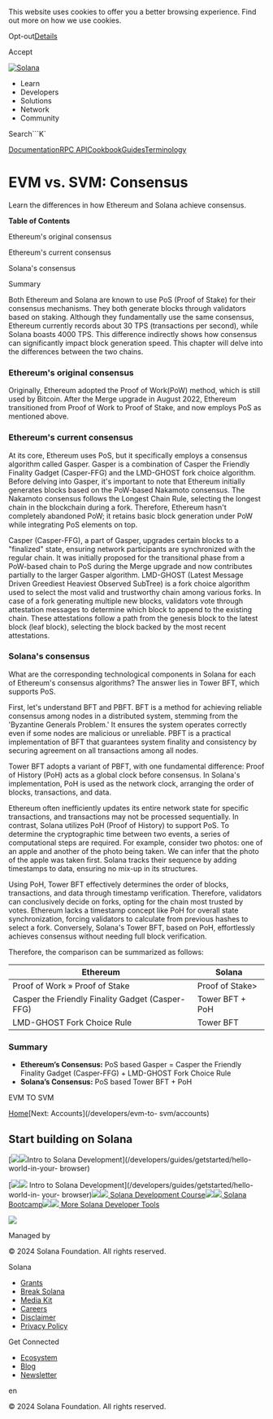 This website uses cookies to offer you a better browsing experience. Find out
more on how we use cookies.

Opt-out[Details](/privacy-policy#collection-of-information)

Accept

[![Solana](/_next/static/media/logotype.e4df684f.svg)](/)

  * Learn
  * Developers
  * Solutions
  * Network
  * Community

Search```K`

[Documentation](/docs)[RPC
API](/docs/rpc)[Cookbook](/developers/cookbook)[Guides](/developers/guides)[Terminology](/docs/terminology)

# EVM vs. SVM: Consensus

Learn the differences in how Ethereum and Solana achieve consensus.

**Table of Contents**

  

Ethereum's original consensus

Ethereum's current consensus

Solana's consensus

Summary

Both Ethereum and Solana are known to use PoS (Proof of Stake) for their
consensus mechanisms. They both generate blocks through validators based on
staking. Although they fundamentally use the same consensus, Ethereum
currently records about 30 TPS (transactions per second), while Solana boasts
4000 TPS. This difference indirectly shows how consensus can significantly
impact block generation speed. This chapter will delve into the differences
between the two chains.

### **Ethereum's original consensus**

Originally, Ethereum adopted the Proof of Work(PoW) method, which is still
used by Bitcoin. After the Merge upgrade in August 2022, Ethereum transitioned
from Proof of Work to Proof of Stake, and now employs PoS as mentioned above.

### **Ethereum's current consensus**

At its core, Ethereum uses PoS, but it specifically employs a consensus
algorithm called Gasper. Gasper is a combination of Casper the Friendly
Finality Gadget (Casper-FFG) and the LMD-GHOST fork choice algorithm. Before
delving into Gasper, it's important to note that Ethereum initially generates
blocks based on the PoW-based Nakamoto consensus. The Nakamoto consensus
follows the Longest Chain Rule, selecting the longest chain in the blockchain
during a fork. Therefore, Ethereum hasn't completely abandoned PoW; it retains
basic block generation under PoW while integrating PoS elements on top.

Casper (Casper-FFG), a part of Gasper, upgrades certain blocks to a
"finalized" state, ensuring network participants are synchronized with the
regular chain. It was initially proposed for the transitional phase from a
PoW-based chain to PoS during the Merge upgrade and now contributes partially
to the larger Gasper algorithm. LMD-GHOST (Latest Message Driven Greediest
Heaviest Observed SubTree) is a fork choice algorithm used to select the most
valid and trustworthy chain among various forks. In case of a fork generating
multiple new blocks, validators vote through attestation messages to determine
which block to append to the existing chain. These attestations follow a path
from the genesis block to the latest block (leaf block), selecting the block
backed by the most recent attestations.

### **Solana's consensus**

What are the corresponding technological components in Solana for each of
Ethereum's consensus algorithms? The answer lies in Tower BFT, which supports
PoS.

First, let's understand BFT and PBFT. BFT is a method for achieving reliable
consensus among nodes in a distributed system, stemming from the 'Byzantine
Generals Problem.' It ensures the system operates correctly even if some nodes
are malicious or unreliable. PBFT is a practical implementation of BFT that
guarantees system finality and consistency by securing agreement on all
transactions among all nodes.

Tower BFT adopts a variant of PBFT, with one fundamental difference: Proof of
History (PoH) acts as a global clock before consensus. In Solana's
implementation, PoH is used as the network clock, arranging the order of
blocks, transactions, and data.

Ethereum often inefficiently updates its entire network state for specific
transactions, and transactions may not be processed sequentially. In contrast,
Solana utilizes PoH (Proof of History) to support PoS. To determine the
cryptographic time between two events, a series of computational steps are
required. For example, consider two photos: one of an apple and another of the
photo being taken. We can infer that the photo of the apple was taken first.
Solana tracks their sequence by adding timestamps to data, ensuring no mix-up
in its structures.

Using PoH, Tower BFT effectively determines the order of blocks, transactions,
and data through timestamp verification. Therefore, validators can
conclusively decide on forks, opting for the chain most trusted by votes.
Ethereum lacks a timestamp concept like PoH for overall state synchronization,
forcing validators to calculate from previous hashes to select a fork.
Conversely, Solana's Tower BFT, based on PoH, effortlessly achieves consensus
without needing full block verification.

Therefore, the comparison can be summarized as follows:

Ethereum | Solana  
---|---  
Proof of Work » Proof of Stake  | Proof of Stake>  
Casper the Friendly Finality Gadget (Casper-FFG)  | Tower BFT + PoH  
LMD-GHOST Fork Choice Rule  |  Tower BFT  
  
### Summary

  * **Ethereum’s Consensus:** PoS based Gasper = Casper the Friendly Finality Gadget (Casper-FFG) + LMD-GHOST Fork Choice Rule
  * **Solana’s Consensus:** PoS based Tower BFT + PoH

EVM TO SVM

[Home](/developers/evm-to-svm)[Next: Accounts](/developers/evm-to-
svm/accounts)

## Start building on Solana

[![](/_next/image?url=https%3A%2F%2Fcdn.builder.io%2Fapi%2Fv1%2Fimage%2Fassets%252Fce0c7323a97a4d91bd0baa7490ec9139%252Fdfb1773873354d118d134beca2334288&w=3840&q=75)![](/_next/image?url=https%3A%2F%2Fcdn.builder.io%2Fapi%2Fv1%2Fimage%2Fassets%252Fce0c7323a97a4d91bd0baa7490ec9139%252Fdfb1773873354d118d134beca2334288&w=3840&q=75)Intro
to Solana Development](/developers/guides/getstarted/hello-world-in-your-
browser)

[![](/_next/image?url=https%3A%2F%2Fcdn.builder.io%2Fapi%2Fv1%2Fimage%2Fassets%252Fce0c7323a97a4d91bd0baa7490ec9139%252Fdfb1773873354d118d134beca2334288&w=3840&q=75)![](/_next/image?url=https%3A%2F%2Fcdn.builder.io%2Fapi%2Fv1%2Fimage%2Fassets%252Fce0c7323a97a4d91bd0baa7490ec9139%252Fdfb1773873354d118d134beca2334288&w=3840&q=75)
Intro to Solana Development](/developers/guides/getstarted/hello-world-in-
your-
browser)[![](/_next/image?url=https%3A%2F%2Fcdn.builder.io%2Fapi%2Fv1%2Fimage%2Fassets%252Fce0c7323a97a4d91bd0baa7490ec9139%252Fdfb1773873354d118d134beca2334288&w=3840&q=75)![](/_next/image?url=https%3A%2F%2Fcdn.builder.io%2Fapi%2Fv1%2Fimage%2Fassets%252Fce0c7323a97a4d91bd0baa7490ec9139%252Fdfb1773873354d118d134beca2334288&w=3840&q=75)
Solana Development
Course](https://www.soldev.app/course)[![](/_next/image?url=https%3A%2F%2Fcdn.builder.io%2Fapi%2Fv1%2Fimage%2Fassets%252Fce0c7323a97a4d91bd0baa7490ec9139%252Fdfb1773873354d118d134beca2334288&w=3840&q=75)![](/_next/image?url=https%3A%2F%2Fcdn.builder.io%2Fapi%2Fv1%2Fimage%2Fassets%252Fce0c7323a97a4d91bd0baa7490ec9139%252Fdfb1773873354d118d134beca2334288&w=3840&q=75)
Solana
Bootcamp](https://youtu.be/0P8JeL3TURU?feature=shared)[![](/_next/image?url=https%3A%2F%2Fcdn.builder.io%2Fapi%2Fv1%2Fimage%2Fassets%252Fce0c7323a97a4d91bd0baa7490ec9139%252Fdfb1773873354d118d134beca2334288&w=3840&q=75)![](/_next/image?url=https%3A%2F%2Fcdn.builder.io%2Fapi%2Fv1%2Fimage%2Fassets%252Fce0c7323a97a4d91bd0baa7490ec9139%252Fdfb1773873354d118d134beca2334288&w=3840&q=75)
More Solana Developer Tools](/developers)

![](https://cdn.builder.io/api/v1/pixel?apiKey=ce0c7323a97a4d91bd0baa7490ec9139)

Managed by

[](/)

[](/youtube)[](/twitter)[](/discord)[](/reddit)[](/github)[](/telegram)

© 2024 Solana Foundation. All rights reserved.

Solana

  * [Grants](https://solana.org/grants)
  * [Break Solana](https://break.solana.com/)
  * [Media Kit](/branding)
  * [Careers](https://jobs.solana.com/)
  * [Disclaimer](/tos)
  * [Privacy Policy](/privacy-policy)

Get Connected

  * [Ecosystem](/ecosystem)
  * [Blog](/news)
  * [Newsletter](/newsletter)

en

© 2024 Solana Foundation. All rights reserved.


